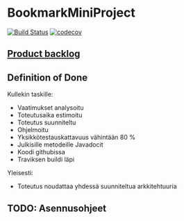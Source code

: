 # BookmarkMiniProject

[![Build Status](https://travis-ci.org/llmlks/BookmarkMiniProject.svg?branch=master)](https://travis-ci.org/llmlks/BookmarkMiniProject)
[![codecov](https://codecov.io/gh/llmlks/BookmarkMiniProject/branch/master/graph/badge.svg)](https://codecov.io/gh/llmlks/BookmarkMiniProject)

## [Product backlog](https://docs.google.com/spreadsheets/d/1V02yODOFyF7Aa_UZKD6wR6vrlasWQY73EKmnt5gTylA/edit?usp=sharing)

## Definition of Done

Kullekin taskille:
* Vaatimukset analysoitu
* Toteutusaika estimoitu
* Toteutus suunniteltu
* Ohjelmoitu
* Yksikkötestauskattavuus vähintään 80 %
* Julkisille metodeille Javadocit
* Koodi githubissa
* Traviksen buildi läpi

Yleisesti:
* Toteutus noudattaa yhdessä suunniteltua arkkitehtuuria

## TODO: Asennusohjeet
